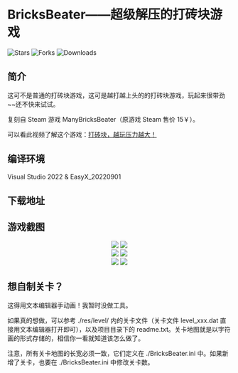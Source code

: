 # BricksBeater——超级解压的打砖块游戏

![Stars](https://img.shields.io/github/stars/zouhuidong/BricksBeater)
![Forks](https://img.shields.io/github/forks/zouhuidong/BricksBeater)
![Downloads](https://img.shields.io/github/downloads/zouhuidong/BricksBeater/total)

## 简介

这可不是普通的打砖块游戏，这可是越打越上头的的打砖块游戏，玩起来很带劲~~还不快来试试。

复刻自 Steam 游戏 ManyBricksBeater（原游戏 Steam 售价 15￥）。

可以看此视频了解这个游戏：[打砖块，越玩压力越大！](https://www.bilibili.com/video/BV1hB4y1M7va/)

## 编译环境

Visual Studio 2022 & EasyX_20220901

## 下载地址



## 游戏截图

<div align=center>
<img src="./screenshot/1.png">
<img src="./screenshot/2.png">
<br>
<img src="./screenshot/3.png">
<img src="./screenshot/4.png">
<br>
<img src="./screenshot/5.png">
<img src="./screenshot/6.png">
<br>
</div>

## 想自制关卡？

这得用文本编辑器手动画！我暂时没做工具。

如果真的想做，可以参考 ./res/level/ 内的关卡文件（关卡文件 level_xxx.dat 直接用文本编辑器打开即可），以及项目目录下的 readme.txt。关卡地图就是以字符画的形式存储的，相信你一看就知道该怎么做了。

注意，所有关卡地图的长宽必须一致，它们定义在 ./BricksBeater.ini 中。如果新增了关卡，也要在 ./BricksBeater.ini 中修改关卡数。
